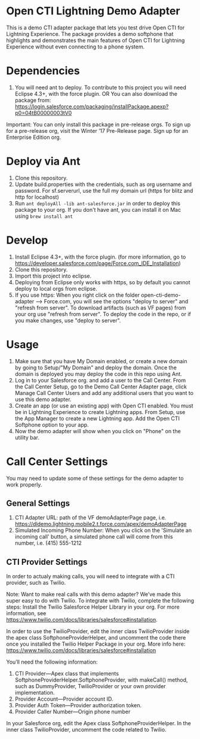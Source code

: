 # Open CTI Lightning Demo Adapter

This is a demo CTI adapter package that lets you test drive Open CTI for Lightning Experience. 
The package provides a demo softphone that highlights and demonstrates the main features of Open CTI for Lightning Experience without even connecting to a phone system. 


# Dependencies

1. You will need ant to deploy. To contribute to this project you will need Eclipse 4.3+, with the force plugin.
OR You can also download the package from: https://login.salesforce.com/packaging/installPackage.apexp?p0=04tB00000003tV0 

Important: You can only install this package in pre-release orgs. To sign up for a pre-release org, visit the Winter  ’17 Pre-Release page. Sign up for an Enterprise Edition org. 

# Deploy via Ant

1. Clone this repository.
2. Update build.properties with the credentials, such as org username and password. For sf.serverurl, use the full my domain url (https for blitz and http for localhost)
3. Run `ant deployAll -lib ant-salesforce.jar` in order to deploy this package to your org. If you don't have ant, you can install it on Mac using `brew install ant`


# Develop

1. Install Eclipse 4.3+, with the force plugin. (for more information, go to https://developer.salesforce.com/page/Force.com_IDE_Installation)
2. Clone this repository.
3. Import this project into eclipse.
4. Deploying from Eclipse only works with https, so by default you cannot deploy to local orgs from eclipse.
5. If you use https: When you right click on the folder open-cti-demo-adapter --> Force.com, you will see the options "deploy to server" and "refresh from server". To download artifacts (such as VF pages) from your org use "refresh from server". To deploy the code in the repo, or if you make changes, use "deploy to server".

# Usage

1. Make sure that you have My Domain enabled, or create a new domain by going to Setup/"My Domain" and deploy the domain. Once the domain is deployed you may deploy the code in this repo using Ant. 
2. Log in to your Salesforce org. and add a user to the Call Center.
From the Call Center Setup, go to the Demo Call Center Adapter page, click Manage Call Center Users and add any additional users that you want to use this demo adapter. 
4. Create an app (or use an existing app) with Open CTI enabled. You must be in Lightning Experience to create Lightning apps. 
From Setup, use the App Manager to create a new Lightning app. 
Add the Open CTI Softphone option to your app. 
5. Now the demo adapter will show when you click on "Phone" on the utility bar.

# Call Center Settings

You may need to update some of these settings for the demo adapter to work properly.

## General Settings

1. CTI Adapter URL: path of the VF demoAdapterPage page, i.e. https://dldemo.lightning.mobile2.t.force.com/apex/demoAdapterPage 
2. Simulated Incoming Phone Number: When you click on the 'Simulate an incoming call' button, a simulated phone call will come from this number, i.e. (415) 555-1212

## CTI Provider Settings
In order to actualy making calls, you will need to integrate with a CTI provider, such as Twilio.

Note: Want to make real calls with this demo adapter? We’ve made this super easy to do with Twilio. To integrate with Twilio, complete the following steps:
Install the Twilio Salesforce Helper Library in your org. For more information, see https://www.twilio.com/docs/libraries/salesforce#installation. 

In order to use the TwilioProvider, edit the inner class TwilioProvider inside the apex class SoftphoneProviderHelper, and uncomment the code there once you installed the Twilio Helper Package in your org. More info here: https://www.twilio.com/docs/libraries/salesforce#installation

You’ll need the following information:

1. CTI Provider—Apex class that implements SoftphoneProviderHelper.SoftphoneProvider, with makeCall() method, such as DummyProvider, TwilioProvider or your own provider implementation.
2. Provider Account—Provider account ID.
3. Provider Auth Token—Provider authorization token.
4. Provider Caller Number—Origin phone number

In your Salesforce org, edit the Apex class SoftphoneProviderHelper. In the inner class TwilioProvider, uncomment the code related to Twilio. 
